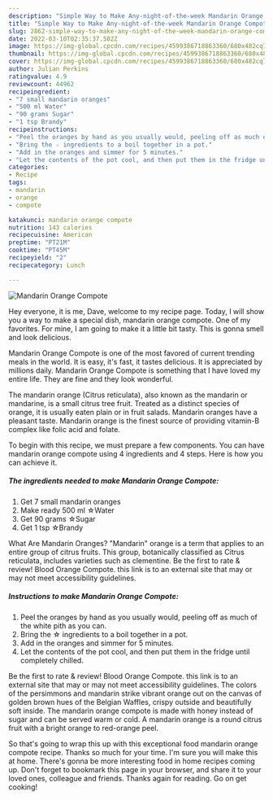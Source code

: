 ```yaml
---
description: "Simple Way to Make Any-night-of-the-week Mandarin Orange Compote"
title: "Simple Way to Make Any-night-of-the-week Mandarin Orange Compote"
slug: 2862-simple-way-to-make-any-night-of-the-week-mandarin-orange-compote
date: 2022-03-10T02:35:37.502Z
image: https://img-global.cpcdn.com/recipes/4599386718863360/680x482cq70/mandarin-orange-compote-recipe-main-photo.jpg
thumbnail: https://img-global.cpcdn.com/recipes/4599386718863360/680x482cq70/mandarin-orange-compote-recipe-main-photo.jpg
cover: https://img-global.cpcdn.com/recipes/4599386718863360/680x482cq70/mandarin-orange-compote-recipe-main-photo.jpg
author: Julian Perkins
ratingvalue: 4.9
reviewcount: 44962
recipeingredient:
- "7 small mandarin oranges"
- "500 ml Water"
- "90 grams Sugar"
- "1 tsp Brandy"
recipeinstructions:
- "Peel the oranges by hand as you usually would, peeling off as much of the white pith as you can."
- "Bring the ☆ ingredients to a boil together in a pot."
- "Add in the oranges and simmer for 5 minutes."
- "Let the contents of the pot cool, and then put them in the fridge until completely chilled."
categories:
- Recipe
tags:
- mandarin
- orange
- compote

katakunci: mandarin orange compote 
nutrition: 143 calories
recipecuisine: American
preptime: "PT21M"
cooktime: "PT45M"
recipeyield: "2"
recipecategory: Lunch

---
```



![Mandarin Orange Compote](https://img-global.cpcdn.com/recipes/4599386718863360/680x482cq70/mandarin-orange-compote-recipe-main-photo.jpg)

Hey everyone, it is me, Dave, welcome to my recipe page. Today, I will show you a way to make a special dish, mandarin orange compote. One of my favorites. For mine, I am going to make it a little bit tasty. This is gonna smell and look delicious.

Mandarin Orange Compote is one of the most favored of current trending meals in the world. It is easy, it's fast, it tastes delicious. It is appreciated by millions daily. Mandarin Orange Compote is something that I have loved my entire life. They are fine and they look wonderful.

The mandarin orange (Citrus reticulata), also known as the mandarin or mandarine, is a small citrus tree fruit. Treated as a distinct species of orange, it is usually eaten plain or in fruit salads. Mandarin oranges have a pleasant taste. Mandarin orange is the finest source of providing vitamin-B complex like folic acid and folate.


To begin with this recipe, we must prepare a few components. You can have mandarin orange compote using 4 ingredients and 4 steps. Here is how you can achieve it.

<!--inarticleads1-->

##### The ingredients needed to make Mandarin Orange Compote:

1. Get 7 small mandarin oranges
1. Make ready 500 ml ☆Water
1. Get 90 grams ☆Sugar
1. Get 1 tsp ☆Brandy


What Are Mandarin Oranges? &#34;Mandarin&#34; orange is a term that applies to an entire group of citrus fruits. This group, botanically classified as Citrus reticulata, includes varieties such as clementine. Be the first to rate &amp; review! Blood Orange Compote. this link is to an external site that may or may not meet accessibility guidelines. 

<!--inarticleads2-->

##### Instructions to make Mandarin Orange Compote:

1. Peel the oranges by hand as you usually would, peeling off as much of the white pith as you can.
1. Bring the ☆ ingredients to a boil together in a pot.
1. Add in the oranges and simmer for 5 minutes.
1. Let the contents of the pot cool, and then put them in the fridge until completely chilled.


Be the first to rate &amp; review! Blood Orange Compote. this link is to an external site that may or may not meet accessibility guidelines. The colors of the persimmons and mandarin strike vibrant orange out on the canvas of golden brown hues of the Belgian Waffles, crispy outside and beautifully soft inside. The mandarin orange compote is made with honey instead of sugar and can be served warm or cold. A mandarin orange is a round citrus fruit with a bright orange to red-orange peel. 

So that's going to wrap this up with this exceptional food mandarin orange compote recipe. Thanks so much for your time. I'm sure you will make this at home. There's gonna be more interesting food in home recipes coming up. Don't forget to bookmark this page in your browser, and share it to your loved ones, colleague and friends. Thanks again for reading. Go on get cooking!

